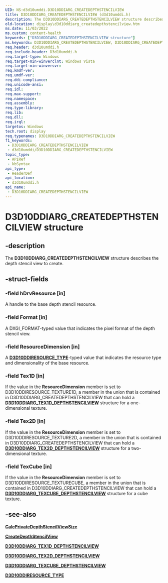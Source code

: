 ```yaml
---
UID: NS:d3d10umddi.D3D10DDIARG_CREATEDEPTHSTENCILVIEW
title: D3D10DDIARG_CREATEDEPTHSTENCILVIEW (d3d10umddi.h)
description: The D3D10DDIARG_CREATEDEPTHSTENCILVIEW structure describes the depth stencil view to create.
old-location: display\d3d10ddiarg_createdepthstencilview.htm
ms.date: 11/03/2022
ms.custom: content-health
keywords: ["D3D10DDIARG_CREATEDEPTHSTENCILVIEW structure"]
ms.keywords: D3D10DDIARG_CREATEDEPTHSTENCILVIEW, D3D10DDIARG_CREATEDEPTHSTENCILVIEW structure [Display Devices], UMDisplayDriver_Dx10param_Structs_7460e9f5-4a7b-469a-8019-cc634f00d4c1.xml, d3d10umddi/D3D10DDIARG_CREATEDEPTHSTENCILVIEW, display.d3d10ddiarg_createdepthstencilview
req.header: d3d10umddi.h
req.include-header: D3d10umddi.h
req.target-type: Windows
req.target-min-winverclnt: Windows Vista
req.target-min-winversvr: 
req.kmdf-ver: 
req.umdf-ver: 
req.ddi-compliance: 
req.unicode-ansi: 
req.idl: 
req.max-support: 
req.namespace: 
req.assembly: 
req.type-library: 
req.lib: 
req.dll: 
req.irql: 
targetos: Windows
tech.root: display
req.typenames: D3D10DDIARG_CREATEDEPTHSTENCILVIEW
f1_keywords:
 - D3D10DDIARG_CREATEDEPTHSTENCILVIEW
 - d3d10umddi/D3D10DDIARG_CREATEDEPTHSTENCILVIEW
topic_type:
 - APIRef
 - kbSyntax
api_type:
 - HeaderDef
api_location:
 - d3d10umddi.h
api_name:
 - D3D10DDIARG_CREATEDEPTHSTENCILVIEW
---
```


# D3D10DDIARG_CREATEDEPTHSTENCILVIEW structure

## -description

The **D3D10DDIARG_CREATEDEPTHSTENCILVIEW** structure describes the depth stencil view to create.

## -struct-fields

### -field hDrvResource [in]

A handle to the base depth stencil resource.

### -field Format [in]

A DXGI_FORMAT-typed value that indicates the pixel format of the depth stencil view.

### -field ResourceDimension [in]

A [**D3D10DDIRESOURCE_TYPE**](/windows-hardware/drivers/display/ne-d3d10umddi-d3d10ddiresource_type)-typed value that indicates the resource type and dimensionality of the base resource.

### -field Tex1D [in]

If the value in the **ResourceDimension** member is set to D3D10DDIRESOURCE_TEXTURE1D, a member in the union that is contained in D3D10DDIARG_CREATEDEPTHSTENCILVIEW that can hold a [**D3D10DDIARG_TEX1D_DEPTHSTENCILVIEW**](ns-d3d10umddi-d3d10ddiarg_tex1d_depthstencilview.md) structure for a one-dimensional texture.

### -field Tex2D [in]

If the value in the **ResourceDimension** member is set to D3D10DDIRESOURCE_TEXTURE2D, a member in the union that is contained in D3D10DDIARG_CREATEDEPTHSTENCILVIEW that can hold a [**D3D10DDIARG_TEX2D_DEPTHSTENCILVIEW**](ns-d3d10umddi-d3d10ddiarg_tex2d_depthstencilview.md) structure for a two-dimensional texture.

### -field TexCube [in]

If the value in the **ResourceDimension** member is set to D3D10DDIRESOURCE_TEXTURECUBE, a member in the union that is contained in D3D10DDIARG_CREATEDEPTHSTENCILVIEW that can hold a [**D3D10DDIARG_TEXCUBE_DEPTHSTENCILVIEW**](ns-d3d10umddi-d3d10ddiarg_texcube_depthstencilview.md) structure for a cube texture.

## -see-also

[**CalcPrivateDepthStencilViewSize**](nc-d3d10umddi-pfnd3d10ddi_calcprivatedepthstencilviewsize.md)

[**CreateDepthStencilView**](nc-d3d10umddi-pfnd3d10ddi_createdepthstencilview.md)

[**D3D10DDIARG_TEX1D_DEPTHSTENCILVIEW**](ns-d3d10umddi-d3d10ddiarg_tex1d_depthstencilview.md)

[**D3D10DDIARG_TEX2D_DEPTHSTENCILVIEW**](ns-d3d10umddi-d3d10ddiarg_tex2d_depthstencilview.md)

[**D3D10DDIARG_TEXCUBE_DEPTHSTENCILVIEW**](ns-d3d10umddi-d3d10ddiarg_texcube_depthstencilview.md)

[**D3D10DDIRESOURCE_TYPE**](/windows-hardware/drivers/display/ne-d3d10umddi-d3d10ddiresource_type)
